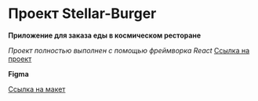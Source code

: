 # Проект Stellar-Burger

**Приложение для заказа еды в космическом ресторане**

*Проект полностью выполнен с помощью фреймворка React*
[Ссылка на проект]( https://rainbowpieeee.github.io/stellar-burger/)

**Figma**

[Ссылка на макет](https://www.figma.com/file/Z8DHldjVbvhQXtrkmJR8CU/React-%2F-%D0%9F%D1%80%D0%BE%D0%B5%D0%BA%D1%82%D0%BD%D1%8B%D0%B5-%D0%B7%D0%B0%D0%B4%D0%B0%D1%87%D0%B8-(3-%D0%BC%D0%B5%D1%81%D1%8F%D1%86%D0%B0)?node-id=724%3A350)

